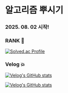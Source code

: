 # 알고리즘 뿌시기

### 2025. 08. 02 시작!

### RANK 💫
[![Solved.ac Profile](http://mazassumnida.wtf/api/generate_badge?boj=qoswl0723)](https://solved.ac/qoswl0723)

### Velog 💥
[![Velog's GitHub stats](https://velog-readme-stats.vercel.app/api?name=hyunding)](https://github.com/hyundingi/velog-readme-stats)

[![Velog's GitHub stats](https://velog-readme-stats.vercel.app/api/badge?name=hyunding)](https://velog.io/@hyundingi) 

